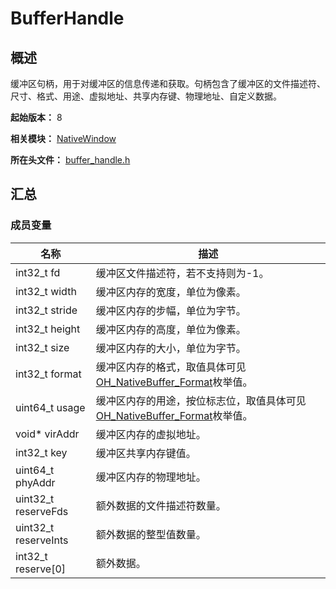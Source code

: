 # BufferHandle
<!--Kit: ArkGraphics 2D-->
<!--Subsystem: Graphics-->
<!--Owner: @Felix-fangyang; @BruceXu; @dingpy-->
<!--Designer: @conan13234-->
<!--Tester: @nobuggers-->
<!--Adviser: @ge-yafang-->
## 概述

缓冲区句柄，用于对缓冲区的信息传递和获取。句柄包含了缓冲区的文件描述符、尺寸、格式、用途、虚拟地址、共享内存键、物理地址、自定义数据。

**起始版本：** 8

**相关模块：** [NativeWindow](capi-nativewindow.md)

**所在头文件：** [buffer_handle.h](capi-buffer-handle-h.md)

## 汇总

### 成员变量

| 名称 | 描述 |
| -- | -- |
| int32_t fd | 缓冲区文件描述符，若不支持则为-1。 |
| int32_t width | 缓冲区内存的宽度，单位为像素。 |
| int32_t stride | 缓冲区内存的步幅，单位为字节。 |
| int32_t height | 缓冲区内存的高度，单位为像素。 |
| int32_t size | 缓冲区内存的大小，单位为字节。 |
| int32_t format | 缓冲区内存的格式，取值具体可见[OH_NativeBuffer_Format](capi-native-buffer-h.md#oh_nativebuffer_format)枚举值。 |
| uint64_t usage | 缓冲区内存的用途，按位标志位，取值具体可见[OH_NativeBuffer_Format](capi-native-buffer-h.md#oh_nativebuffer_format)枚举值。 |
| void* virAddr | 缓冲区内存的虚拟地址。 |
| int32_t key | 缓冲区共享内存键值。 |
| uint64_t phyAddr | 缓冲区内存的物理地址。 |
| uint32_t reserveFds | 额外数据的文件描述符数量。 |
| uint32_t reserveInts | 额外数据的整型值数量。 |
| int32_t reserve[0] | 额外数据。 |